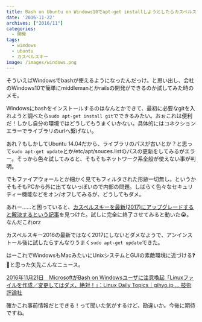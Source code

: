 ```yaml
---
title: Bash on Ubuntu on Windows10でapt-get installしようとしたらカスペルスキー(2016)が原因でエラーがでた話
date: '2016-11-22'
archives: ["2016/11"]
categories:
  - 開発
tags:
  - wimdows
  - ubuntu
  - カスペルスキー
image: /images/windows.png
---
```

そういえばWindowsでbashが使えるようになったんだっけ。と思い出し、会社のWindows10で簡単にmiddlemanとかrailsの開発ができるのか試してみた時のメモ。

<!--more-->

Windowsにbashをインストールするのはなんとかできて、最初に必要なgitを入れようと調べたら`sudo apt-get install git`でできるみたい。おぉこれは便利だ！しかし自分の環境ではどうしてもうまくいかない。具体的にはコネクションエラーでライブラリのurlへ繋げない。

あれ？もしかしてUbuntu 14.04だから、ライブラリのパスが古いとか？と思って`sudo apt-get update`とか/etc/apt/souces.listのパスの更新をしてみるがエラー。そっから色々試してみると、そもそもネットワーク系全般が使えない事が判明。

でもファイアウォールとか細かく見てもフィルタされた形跡一切無し。というかそもそもPCから外に出てないっぽいので内部の問題。しばらく色々なセキュリティー機能などをオン/オフしてみるが、どうしてもダメ。

あれー……と困っていると、[カスペルスキーを最新(2017)にアップグレードすると解決するという記事](https://yuo1989.hatenadiary.com/entry/2016/08/08/013341)を見つけた。試しに完全に終了させてみると動いた😭。なんだこれorz

カスペルスキー2016の最新ではなく2017にしないとダメなようで、アンインストール後に試したらすんなりうまく`sudo apt-get update`できた。

はーこれでWindowsもMacみたいにUnixシステムとGUIの素敵環境に近づける❓💓と思った矢先こんなニュース。

[2016年11月21日　MicrosoftがBash on Windowsユーザに注意喚起「Linuxファイルを作成／変更してはダメ，絶対！」：Linux Daily Topics｜gihyo.jp … 技術評論社](https://gihyo.jp/admin/clip/01/linux_dt/201611/21)

確かこれ事前情報だとできる！って聞いた気がするけど、勘違いか。今後に期待ですね。
